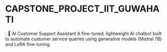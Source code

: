 # CAPSTONE_PROJECT_IIT_GUWAHATI
:  🧠 AI Customer Support Assistant A fine-tuned, lightweight AI chatbot built to automate customer service queries using generative models (Mistral 7B) and LoRA fine-tuning.
